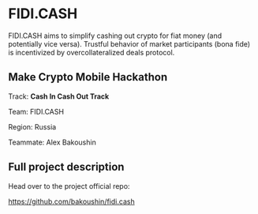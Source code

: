 # FIDI.CASH

FIDI.CASH aims to simplify cashing out crypto for fiat money (and potentially vice versa). Trustful behavior of market participants (bona fide) is incentivized by overcollateralized deals protocol.

## Make Crypto Mobile Hackathon

Track: **Cash In Cash Out Track**

Team: FIDI.CASH

Region: Russia

Teammate: Alex Bakoushin

## Full project description

Head over to the project official repo:

https://github.com/bakoushin/fidi.cash

